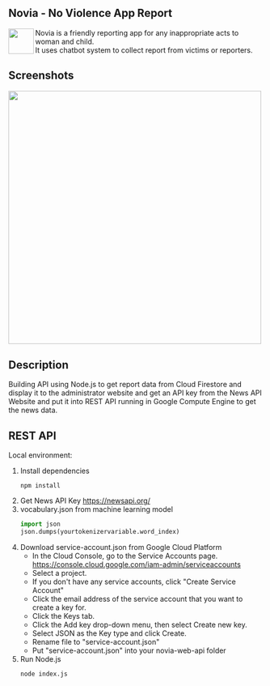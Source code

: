## Novia - No Violence App Report

<img src="http://34.101.116.82/image/favicon.png" align="left"
width="50">

Novia is a friendly reporting app for any inappropriate acts to woman and child.
<br/>
It uses chatbot system to collect report from victims or reporters.

## Screenshots
<img src="https://storage.googleapis.com/novia-files/screenshots/novia-admin.jpeg" align="center" width="500">
<br/>

## Description
Building API using Node.js to get report data from Cloud Firestore and display it to the administrator website and get an API key from the News API Website and put it into REST API running in Google Compute Engine to get the news data.

## REST API
Local environment:
1. Install dependencies
   ```
   npm install
   ```
2. Get News API Key https://newsapi.org/
3. vocabulary.json from machine learning model
   ```python
   import json
   json.dumps(yourtokenizervariable.word_index)
   ```
4. Download service-account.json from Google Cloud Platform
   - In the Cloud Console, go to the Service Accounts page. https://console.cloud.google.com/iam-admin/serviceaccounts
   - Select a project.
   - If you don't have any service accounts, click "Create Service Account"
   - Click the email address of the service account that you want to create a key for. 
   - Click the Keys tab.
   - Click the Add key drop-down menu, then select Create new key.
   - Select JSON as the Key type and click Create.
   - Rename file to "service-account.json"
   - Put "service-account.json" into your novia-web-api folder
5. Run Node.js 
   ```
   node index.js
   ```









